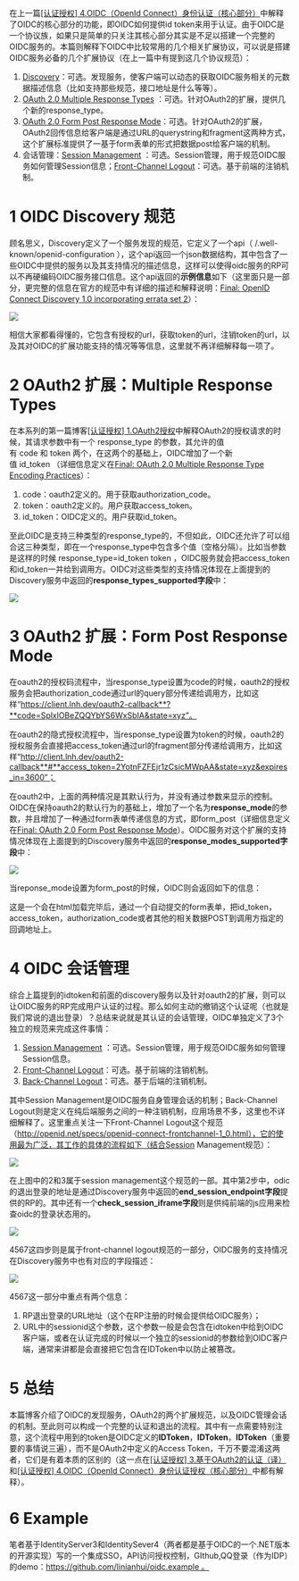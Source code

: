 在上一篇[[认证授权] 4.OIDC（OpenId Connect）身份认证（核心部分）](http://www.cnblogs.com/linianhui/p/openid-connect-core.html)中解释了OIDC的核心部分的功能，即OIDC如何提供id token来用于认证。由于OIDC是一个协议族，如果只是简单的只关注其核心部分其实是不足以搭建一个完整的OIDC服务的。本篇则解释下OIDC中比较常用的几个相关扩展协议，可以说是搭建OIDC服务必备的几个扩展协议（在上一篇中有提到这几个协议规范）：

1. [Discovery](http://openid.net/specs/openid-connect-discovery-1_0.html)：可选。发现服务，使客户端可以动态的获取OIDC服务相关的元数据描述信息（比如支持那些规范，接口地址是什么等等）。
2. [OAuth 2.0 Multiple Response Types](http://openid.net/specs/oauth-v2-multiple-response-types-1_0.html) ：可选。针对OAuth2的扩展，提供几个新的response_type。
3. [OAuth 2.0 Form Post Response Mode](http://openid.net/specs/oauth-v2-form-post-response-mode-1_0.html)：可选。针对OAuth2的扩展，OAuth2回传信息给客户端是通过URL的querystring和fragment这两种方式，这个扩展标准提供了一基于form表单的形式把数据post给客户端的机制。
4. 会话管理：[Session Management](http://openid.net/specs/openid-connect-session-1_0.html) ：可选。Session管理，用于规范OIDC服务如何管理Session信息；[Front-Channel Logout](http://openid.net/specs/openid-connect-frontchannel-1_0.html)：可选。基于前端的注销机制。

# 1 OIDC Discovery 规范

顾名思义，Discovery定义了一个服务发现的规范，它定义了一个api（ /.well-known/openid-configuration ），这个api返回一个json数据结构，其中包含了一些OIDC中提供的服务以及其支持情况的描述信息，这样可以使得oidc服务的RP可以不再硬编码OIDC服务接口信息。这个api返回的**示例信息**如下（这里面只是一部分，更完整的信息在官方的规范中有详细的描述和解释说明：[Final: OpenID Connect Discovery 1.0 incorporating errata set 2](http://openid.net/specs/openid-connect-discovery-1_0.html)）：

![](https://images2017.cnblogs.com/blog/168328/201711/168328-20171116110603468-231295331.png)

相信大家都看得懂的，它包含有授权的url，获取token的url，注销token的url，以及其对OIDC的扩展功能支持的情况等等信息，这里就不再详细解释每一项了。

# 2 OAuth2 扩展：Multiple Response Types

在本系列的第一篇博客[[认证授权] 1.OAuth2授权](http://www.cnblogs.com/linianhui/p/oauth2-authorization.html)中解释OAuth2的授权请求的时候，其请求参数中有一个 response_type 的参数，其允许的值有 code 和 token 两个，在这两个的基础上，OIDC增加了一个新值 id_token （详细信息定义在[Final: OAuth 2.0 Multiple Response Type Encoding Practices](http://openid.net/specs/oauth-v2-multiple-response-types-1_0.html)）：

1. code：oauth2定义的。用于获取authorization_code。
2. token：oauth2定义的。用户获取access_token。
3. id_token：OIDC定义的。用户获取id_token。

至此OIDC是支持三种类型的response_type的，不但如此，OIDC还允许了可以组合这三种类型，即在一个response_type中包含多个值（空格分隔）。比如当参数是这样的时候 response_type=id_token token ，OIDC服务就会把access_token和id_token一并给到调用方。OIDC对这些类型的支持情况体现在上面提到的Discovery服务中返回的**response_types_supported字段**中：

![](https://images2017.cnblogs.com/blog/168328/201711/168328-20171116113412843-931273.png)

# 3 OAuth2 扩展：Form Post Response Mode

在oauth2的授权码流程中，当response_type设置为code的时候，oauth2的授权服务会把authorization_code通过url的query部分传递给调用方，比如这样“https://client.lnh.dev/oauth2-callback**?**code=SplxlOBeZQQYbYS6WxSbIA&state=xyz”。

在oauth2的隐式授权流程中，当response_type设置为token的时候，oauth2的授权服务会直接把access_token通过url的fragment部分传递给调用方，比如这样“http://client.lnh.dev/oauth2-callback**#**access_token=2YotnFZFEjr1zCsicMWpAA&state=xyz&expires_in=3600”；

在oauth2中，上面的两种情况是其默认行为，并没有通过参数来显示的控制。OIDC在保持oauth2的默认行为的基础上，增加了一个名为**response_mode**的参数，并且增加了一种通过form表单传递信息的方式，即form_post（详细信息定义在[Final: OAuth 2.0 Form Post Response Mode](http://openid.net/specs/oauth-v2-form-post-response-mode-1_0.html)）。OIDC服务对这个扩展的支持情况体现在上面提到的Discovery服务中返回的**response_modes_supported字段**中：

![](https://images2017.cnblogs.com/blog/168328/201711/168328-20171116115439265-1599392306.png)

当reponse_mode设置为form_post的时候，OIDC则会返回如下的信息：

<html>
   <head><title>Submit This Form</title></head>
   <body onload="javascript:document.forms[0].submit()">
    <form method="post" action="https://client.lnh.dev/oidc-callback">
      <input type="hidden" name="state"
       value="DcP7csa3hMlvybERqcieLHrRzKBra"/>
      <input type="hidden" name="id_token"
       value="eyJhbGciOiJSUzI1NiIsImtpZCI6IjEifQ.eyJzdWIiOiJqb2huIiw
         iYXVkIjoiZmZzMiIsImp0aSI6ImhwQUI3RDBNbEo0c2YzVFR2cllxUkIiLC
         Jpc3MiOiJodHRwczpcL1wvbG9jYWxob3N0OjkwMzEiLCJpYXQiOjEzNjM5M
         DMxMTMsImV4cCI6MTM2MzkwMzcxMywibm9uY2UiOiIyVDFBZ2FlUlRHVE1B
         SnllRE1OOUlKYmdpVUciLCJhY3IiOiJ1cm46b2FzaXM6bmFtZXM6dGM6U0F
         NTDoyLjA6YWM6Y2xhc3NlczpQYXNzd29yZCIsImF1dGhfdGltZSI6MTM2Mz
         kwMDg5NH0.c9emvFayy-YJnO0kxUNQqeAoYu7sjlyulRSNrru1ySZs2qwqq
         wwq-Qk7LFd3iGYeUWrfjZkmyXeKKs_OtZ2tI2QQqJpcfrpAuiNuEHII-_fk
         IufbGNT_rfHUcY3tGGKxcvZO9uvgKgX9Vs1v04UaCOUfxRjSVlumE6fWGcq
         XVEKhtPadj1elk3r4zkoNt9vjUQt9NGdm1OvaZ2ONprCErBbXf1eJb4NW_h
         nrQ5IKXuNsQ1g9ccT5DMtZSwgDFwsHMDWMPFGax5Lw6ogjwJ4AQDrhzNCFc
         0uVAwBBb772-86HpAkGWAKOK-wTC6ErRTcESRdNRe0iKb47XRXaoz5acA"/>
    </form>
   </body>
  </html>

这是一个会在html加载完毕后，通过一个自动提交的form表单，把id_token，access_token，authorization_code或者其他的相关数据POST到调用方指定的回调地址上。

# 4 OIDC 会话管理

综合上篇提到的idtoken和前面的discovery服务以及针对oauth2的扩展，则可以让OIDC服务的RP完成用户认证的过程。那么如何主动的撤销这个认证呢（也就是我们常说的退出登录）？总结来说就是其认证的会话管理，OIDC单独定义了3个独立的规范来完成这件事情：

1. [Session Management](http://openid.net/specs/openid-connect-session-1_0.html) ：可选。Session管理，用于规范OIDC服务如何管理Session信息。
2. [Front-Channel Logout](http://openid.net/specs/openid-connect-frontchannel-1_0.html)：可选。基于前端的注销机制。
3. [Back-Channel Logout](http://openid.net/specs/openid-connect-backchannel-1_0.html)：可选。基于后端的注销机制。

其中Session Management是OIDC服务自身管理会话的机制；Back-Channel Logout则是定义在纯后端服务之间的一种注销机制，应用场景不多，这里也不详细解释了。这里重点关注一下Front-Channel Logout这个规范（http://openid.net/specs/openid-connect-frontchannel-1_0.html），它的使用最为广泛，其工作的具体的流程如下（结合Session Management规范）：

![](https://images2017.cnblogs.com/blog/168328/201711/168328-20171116130533093-2130179831.png)

在上图中的2和3属于session management这个规范的一部。其中第2步中，odic的退出登录的地址是通过Discovery服务中返回的**end_session_endpoint字段**提供的RP的。其中还有一个**check_session_iframe字段**则是供纯前端的js应用来检查oidc的登录状态用的。

![](https://images2017.cnblogs.com/blog/168328/201711/168328-20171116131454890-1348809127.png)

4567这四步则是属于front-channel logout规范的一部分，OIDC服务的支持情况在Discovery服务中也有对应的字段描述：

![](https://images2017.cnblogs.com/blog/168328/201711/168328-20171116134555890-742505552.png)

4567这一部分中重点有两个信息：

1. RP退出登录的URL地址（这个在RP注册的时候会提供给OIDC服务）；
2. URL中的sessionid这个参数，这个参数一般是会包含在idtoken中给到OIDC客户端，或者在认证完成的时候以一个独立的sessionid的参数给到OIDC客户端，通常来讲都是会直接把它包含在IDToken中以防止被篡改。

# 5 总结

本篇博客介绍了OIDC的发现服务，OAuth2的两个扩展规范，以及OIDC管理会话的机制。至此则可以构成一个完整的认证和退出的流程。其中有一点需要特别注意，这个流程中用到的token是OIDC定义的**IDToken**，**IDToken**，**IDToken**（重要要的事情说三遍），而不是OAuth2中定义的Access Token，千万不要混淆这两者，它们是有着本质的区别的（这一点在[[认证授权] 3.基于OAuth2的认证（译）](http://www.cnblogs.com/linianhui/p/authentication-based-on-oauth2.html)和[[认证授权] 4.OIDC（OpenId Connect）身份认证授权（核心部分）](http://www.cnblogs.com/linianhui/p/openid-connect-core.html)中都有解释）。

# 6 Example

笔者基于IdentityServer3和IdentitySever4（两者都是基于OIDC的一个.NET版本的开源实现）写的一个集成SSO，API访问授权控制，GIthub,QQ登录（作为IDP）的demo：https://github.com/linianhui/oidc.example 。
